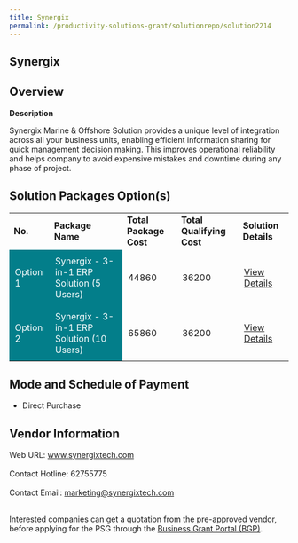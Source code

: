 ```yaml
---
title: Synergix
permalink: /productivity-solutions-grant/solutionrepo/solution2214
---
```


## Synergix

## Overview

**Description**

Synergix Marine & Offshore Solution provides a unique level of integration across all your business units, enabling efficient information sharing for quick management decision making. This improves operational reliability and helps company to avoid expensive mistakes and downtime during any phase of project.

## Solution Packages Option(s)

<table>
<tr>
<td><b>No.</b></td>
<td><b>Package Name</b></td>
<td><b>Total Package Cost</b></td>
<td><b>Total Qualifying Cost</b></td>
<td><b>Solution Details</b></td>
</tr>
<tr>
<td style='padding: 10px; background-color: #037E8A; color: #FFFFFF;'>Option 1</td>
<td style='padding: 10px; background-color: #037E8A; color: #FFFFFF;'>Synergix - 3-in-1 ERP Solution (5 Users)</td>
<td style='padding: 10px;'>44860</td>
<td style='padding: 10px;'>36200</td>
<td style='padding: 10px;'><a href='https://www.gobusiness.gov.sg/images/psg/SynergixTech20200785_Desensitised_Annex_3_Part_1.pdf' target='_blank'>View Details</a></td>
</tr>
<tr>
<td style='padding: 10px; background-color: #037E8A; color: #FFFFFF;'>Option 2</td>
<td style='padding: 10px; background-color: #037E8A; color: #FFFFFF;'>Synergix - 3-in-1 ERP Solution (10 Users)</td>
<td style='padding: 10px;'>65860</td>
<td style='padding: 10px;'>36200</td>
<td style='padding: 10px;'><a href='https://www.gobusiness.gov.sg/images/psg/SynergixTech20200785_Desensitised_Annex_3_Part_2.pdf' target='_blank'>View Details</a></td>
</tr>
</table>

## Mode and Schedule of Payment

 - Direct Purchase

## Vendor Information

 Web URL: www.synergixtech.com <br><br>Contact Hotline: 62755775 <br><br>Contact Email: marketing@synergixtech.com <br><br>

Interested companies can get a quotation from the pre-approved vendor, before applying for the PSG through the <a href='https://www.businessgrants.gov.sg/' target='_blank' rel='noopener'>Business Grant Portal (BGP)</a>.

<script src="/jquery/resize-tables.js"></script>
